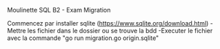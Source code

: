 Moulinette SQL B2 - Exam Migration

Commencez par installer sqlite (https://www.sqlite.org/download.html)
    -Mettre les fichier dans le dossier ou se trouve la bdd
    -Executer le fichier avec la commande "go run migration.go origin.sqlite"
